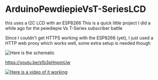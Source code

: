# ArduinoPewdiepieVsT-SeriesLCD
this uses a I2C LCD with an ESP8266
This is a quick little project I did a while ago for the pewdiepie Vs T-Series subscriber battle

Since I couldn't get HTTPS working with the ESP8266 (yet), I just used a HTTP web proxy which works well, some extra setup is needed though

![Here is the schematic](https://i.imgur.com/TU4W2Qd.png)

 https://youtu.be/sfb3pHnpmUw

[![Here is a video of it working](http://img.youtube.com/vi/sfb3pHnpmUw/0.jpg)](https://youtu.be/sfb3pHnpmUw "Here is a video of it working")

